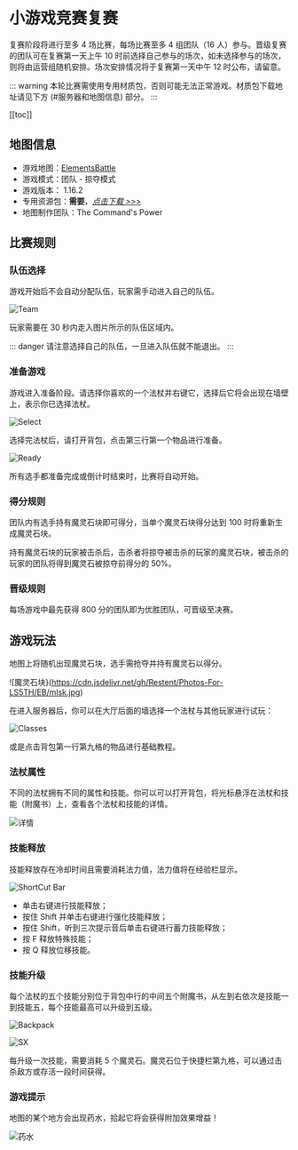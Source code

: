 # 小游戏竞赛复赛

复赛阶段将进行至多 4 场比赛，每场比赛至多 4 组团队（16 人）参与。晋级复赛的团队可在复赛第一天上午 10 时前选择自己参与的场次，如未选择参与的场次，则将由运营组随机安排。场次安排情况将于复赛第一天中午 12 时公布，请留意。

::: warning
本轮比赛需使用专用材质包，否则可能无法正常游戏。材质包下载地址请见下方 (#服务器和地图信息) 部分。
:::

[[toc]]

## 地图信息

- 游戏地图：[ElementsBattle](https://www.mcbbs.net/thread-891679-1-1.html)
- 游戏模式：团队 - 掠夺模式
- 游戏版本： 1.16.2
- 专用资源包：**需要**，[_点击下载 >>>_](https://littleskin-resource.littleservice.cn/5thAnniv/eb_resourcespack.zip)
- 地图制作团队：The Command's Power

## 比赛规则

### 队伍选择

游戏开始后不会自动分配队伍，玩家需手动进入自己的队伍。

![Team](https://cdn.jsdelivr.net/gh/Restent/Photos-For-LS5TH/EB/team.jpg)

玩家需要在 30 秒内走入图片所示的队伍区域内。

::: danger
请注意选择自己的队伍，一旦进入队伍就不能退出。
:::

### 准备游戏

游戏进入准备阶段。请选择你喜欢的一个法杖并右键它，选择后它将会出现在墙壁上，表示你已选择法杖。

![Select](https://cdn.jsdelivr.net/gh/Restent/Photos-For-LS5TH/EB/select.jpg)

选择完法杖后，请打开背包，点击第三行第一个物品进行准备。

![Ready](https://cdn.jsdelivr.net/gh/Restent/Photos-For-LS5TH/EB/ready.jpg)

所有选手都准备完成或倒计时结束时，比赛将自动开始。

### 得分规则

团队内有选手持有魔灵石块即可得分，当单个魔灵石块得分达到 100 时将重新生成魔灵石块。

持有魔灵石块的玩家被击杀后，击杀者将掠夺被击杀的玩家的魔灵石块，被击杀的玩家的团队将得到魔灵石被掠夺前得分的 50%。

### 晋级规则

每场游戏中最先获得 800 分的团队即为优胜团队，可晋级至决赛。

## 游戏玩法

地图上将随机出现魔灵石块，选手需抢夺并持有魔灵石以得分。

![魔灵石块}(https://cdn.jsdelivr.net/gh/Restent/Photos-For-LS5TH/EB/mlsk.jpg)

在进入服务器后，你可以在大厅后面的墙选择一个法杖与其他玩家进行试玩：

![Classes](https://cdn.jsdelivr.net/gh/Restent/Photos-For-LS5TH/EB/Classes.jpg)

或是点击背包第一行第九格的物品进行基础教程。

### 法杖属性

不同的法杖拥有不同的属性和技能。你可以可以打开背包，将光标悬浮在法杖和技能（附魔书）上，查看各个法杖和技能的详情。

![详情](https://cdn.jsdelivr.net/gh/Restent/Photos-For-LS5TH/EB/xq.png)

### 技能释放

技能释放存在冷却时间且需要消耗法力值，法力值将在经验栏显示。

![ShortCut Bar](https://cdn.jsdelivr.net/gh/Restent/Photos-For-LS5TH/EB/shortcut-bar.png)

- 单击右键进行技能释放；
- 按住 Shift 并单击右键进行强化技能释放；
- 按住 Shift，听到三次提示音后单击右键进行蓄力技能释放；
- 按 F 释放特殊技能；
- 按 Q 释放位移技能。

### 技能升级

每个法杖的五个技能分别位于背包中行的中间五个附魔书，从左到右依次是技能一到技能五，每个技能最高可以升级到五级。

![Backpack](https://cdn.jsdelivr.net/gh/Restent/Photos-For-LS5TH/EB/backpack.png)

![SX](https://cdn.jsdelivr.net/gh/Restent/Photos-For-LS5TH/EB/sx.jpg)

每升级一次技能，需要消耗 5 个魔灵石。魔灵石位于快捷栏第九格，可以通过击杀敌方或存活一段时间获得。

### 游戏提示

地图的某个地方会出现药水，拾起它将会获得附加效果增益！

![药水](https://cdn.jsdelivr.net/gh/Restent/Photos-For-LS5TH/EB/ys.jpg)
